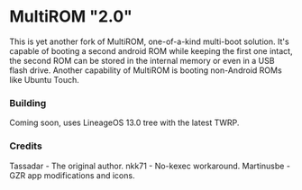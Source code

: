 # MultiROM "2.0"

This is yet another fork of MultiROM, one-of-a-kind multi-boot solution.
It's capable of booting a second android ROM while keeping the first one intact,
the second ROM can be stored in the internal memory or even in a USB flash drive.
Another capability of MultiROM is booting non-Android ROMs like Ubuntu Touch.

### Building

Coming soon, uses LineageOS 13.0 tree with the latest TWRP.

### Credits

Tassadar - The original author.
nkk71 - No-kexec workaround.
Martinusbe - GZR app modifications and icons.
